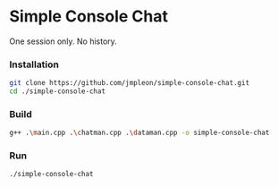 # Simple Console Chat

One session only. No history.

### Installation

```bash
git clone https://github.com/jmpleon/simple-console-chat.git
cd ./simple-console-chat
```

### Build

```bash
g++ .\main.cpp .\chatman.cpp .\dataman.cpp -o simple-console-chat
```

### Run

```bash
./simple-console-chat
```



